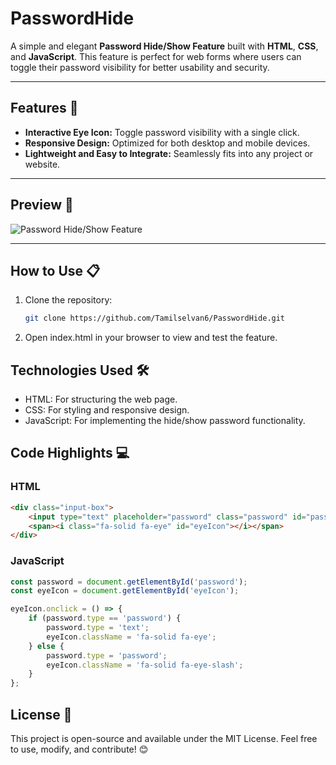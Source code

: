 # PasswordHide
A simple and elegant **Password Hide/Show Feature** built with **HTML**, **CSS**, and **JavaScript**. This feature is perfect for web forms where users can toggle their password visibility for better usability and security.  

---

## Features 🚀  

- **Interactive Eye Icon:** Toggle password visibility with a single click.  
- **Responsive Design:** Optimized for both desktop and mobile devices.  
- **Lightweight and Easy to Integrate:** Seamlessly fits into any project or website.  

---

## Preview 👀  

![Password Hide/Show Feature](path/to/your/screenshot.png)  

---

## How to Use 📋  

1. Clone the repository:  
   ```bash
   git clone https://github.com/Tamilselvan6/PasswordHide.git
   ```
2. Open index.html in your browser to view and test the feature.

## Technologies Used 🛠️
- HTML: For structuring the web page.
- CSS: For styling and responsive design.
- JavaScript: For implementing the hide/show password functionality.

## Code Highlights 💻
### HTML
   ```html
   <div class="input-box">
       <input type="text" placeholder="password" class="password" id="password">
       <span><i class="fa-solid fa-eye" id="eyeIcon"></i></span>
   </div>
   ```
### JavaScript
   ```javascript
   const password = document.getElementById('password');
   const eyeIcon = document.getElementById('eyeIcon');

   eyeIcon.onclick = () => {
       if (password.type == 'password') {
           password.type = 'text';
           eyeIcon.className = 'fa-solid fa-eye';
       } else {
           password.type = 'password';
           eyeIcon.className = 'fa-solid fa-eye-slash';
       }
   };
   ```
## License 📜
This project is open-source and available under the MIT License. Feel free to use, modify, and contribute! 😊
